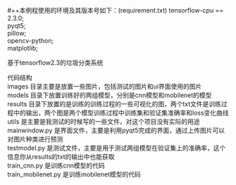 #++本例程使用的环境及其版本号如下：(requirement.txt)
  tensorflow-cpu == 2.3.0;<br />
  pyqt5;<br />
  pillow;<br />
  opencv-python;<br />
  matplotlib;<br />

基于tensorflow2.3的垃圾分类系统

  代码结构<br />
images 目录主要是放置一些图片，包括测试的图片和ui界面使用的图片<br />
models 目录下放置训练好的两组模型，分别是cnn模型和mobilenet的模型<br />
results 目录下放置的是训练的训练过程的一些可视化的图，两个txt文件是训练过程中的输出，两个图是两个模型训练过程中训练集和验证集准确率和loss变化曲线<br />
utils 是主要是我测试的时候写的一些文件，对这个项目没有实际的用途<br />
mainwindow.py 是界面文件，主要是利用pyqt5完成的界面，通过上传图片可以对图片种类进行预测<br />
testmodel.py 是测试文件，主要是用于测试两组模型在验证集上的准确率，这个信息你从results的txt的输出中也能获取<br />
train_cnn.py 是训练cnn模型的代码<br />
train_mobilenet.py 是训练mobilenet模型的代码<br />

